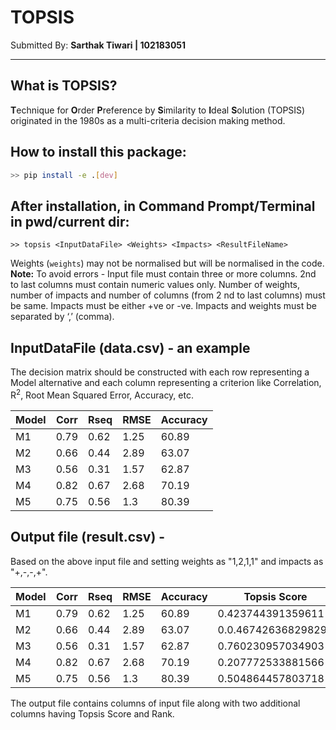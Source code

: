 # TOPSIS

Submitted By: **Sarthak Tiwari | 102183051**

***

## What is TOPSIS?

**T**echnique for **O**rder **P**reference by **S**imilarity to **I**deal **S**olution 
(TOPSIS) originated in the 1980s as a multi-criteria decision making method.

## How to install this package:
```bash
>> pip install -e .[dev]
```

## After installation, in Command Prompt/Terminal in pwd/current dir:
```
>> topsis <InputDataFile> <Weights> <Impacts> <ResultFileName>
```

Weights (`weights`) may not be normalised but will be normalised in the code.
**Note:** To avoid errors - 
Input file must contain three or more columns.
2nd to last columns must contain numeric values only.
Number of weights, number of impacts and number of columns (from 2 nd to last columns) must
be same.
Impacts must be either +ve or -ve.
Impacts and weights must be separated by ‘,’ (comma).

## InputDataFile (data.csv) - an example

The decision matrix should be constructed with each row representing a Model alternative and each column representing a criterion like Correlation, R<sup>2</sup>, Root Mean Squared Error, Accuracy, etc. 

Model | Corr | Rseq | RMSE | Accuracy
------------ | ------------- | ------------ | ------------- | ------------
M1 |	0.79 | 0.62	| 1.25 | 60.89
M2 |    0.66 | 0.44	| 2.89 | 63.07
M3 |	0.56 | 0.31	| 1.57 | 62.87
M4 |	0.82 | 0.67	| 2.68 | 70.19
M5 |	0.75 | 0.56	| 1.3  | 80.39

## Output file (result.csv) - 
Based on the above input file and setting weights as "1,2,1,1" and impacts as "+,-,-,+".

Model | Corr | Rseq | RMSE | Accuracy | Topsis Score | Rank
------------ | ------------- | ------------ | ------------- | ------------ | ------------- | ------------- 
M1 |	0.79 | 0.62	| 1.25 | 60.89 | 0.423744391359611 | 4
M2 |  0.66 | 0.44	| 2.89 | 63.07 | 0.0.467426368298297 | 3
M3 |	0.56 | 0.31	| 1.57 | 62.87 | 0.760230957034903 | 1
M4 |	0.82 | 0.67	| 2.68 | 70.19 | 0.207772533881566 | 5
M5 |	0.75 | 0.56	| 1.3	 | 80.39 | 0.504864457803718 | 2

The output file contains columns of input file along with two additional columns having Topsis Score and Rank.

